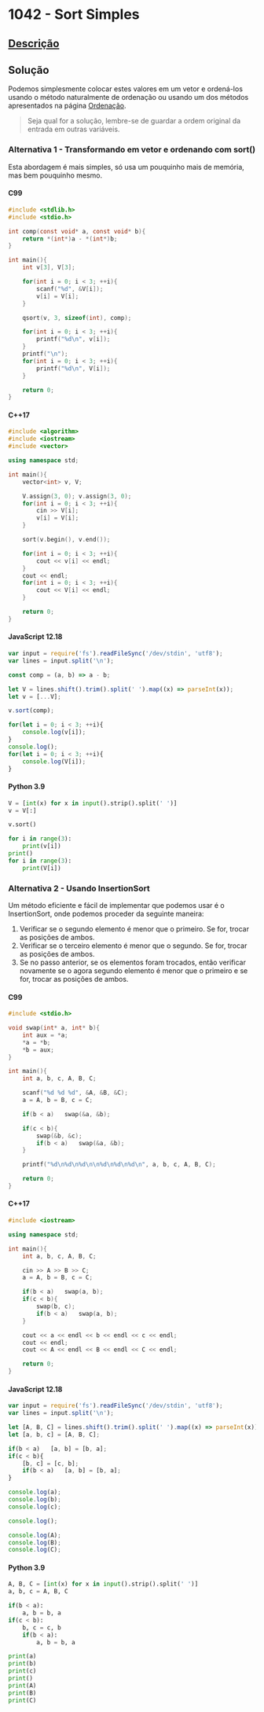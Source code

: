 # 1042 - Sort Simples

## [Descrição](https://www.urionlinejudge.com.br/judge/pt/problems/view/1042)

## Solução

Podemos simplesmente colocar estes valores em um vetor e ordená-los usando o método naturalmente de ordenação ou usando um dos métodos apresentados na página [Ordenação](../../../base-teorica/estruturas-e-bibliotecas/ordenacao/README.md).

> Seja qual for a solução, lembre-se de guardar a ordem original da entrada em outras variáveis.

### Alternativa 1 - Transformando em vetor e ordenando com sort()

Esta abordagem é mais simples, só usa um pouquinho mais de memória, mas bem pouquinho mesmo.

#### C99

```c
#include <stdlib.h>
#include <stdio.h>

int comp(const void* a, const void* b){
    return *(int*)a - *(int*)b;
}

int main(){
    int v[3], V[3];

    for(int i = 0; i < 3; ++i){
        scanf("%d", &V[i]);
        v[i] = V[i];
    }

    qsort(v, 3, sizeof(int), comp);

    for(int i = 0; i < 3; ++i){
        printf("%d\n", v[i]);
    }
    printf("\n");
    for(int i = 0; i < 3; ++i){
        printf("%d\n", V[i]);
    }

    return 0;
}
```

#### C++17

```cpp
#include <algorithm>
#include <iostream>
#include <vector>

using namespace std;

int main(){
    vector<int> v, V;

    V.assign(3, 0); v.assign(3, 0);
    for(int i = 0; i < 3; ++i){
        cin >> V[i];
        v[i] = V[i];
    }

    sort(v.begin(), v.end());

    for(int i = 0; i < 3; ++i){
        cout << v[i] << endl;
    }
    cout << endl;
    for(int i = 0; i < 3; ++i){
        cout << V[i] << endl;
    }

    return 0;
}
```

#### JavaScript 12.18

```javascript
var input = require('fs').readFileSync('/dev/stdin', 'utf8');
var lines = input.split('\n');

const comp = (a, b) => a - b;

let V = lines.shift().trim().split(' ').map((x) => parseInt(x));
let v = [...V];

v.sort(comp);

for(let i = 0; i < 3; ++i){
    console.log(v[i]);
}
console.log();
for(let i = 0; i < 3; ++i){
    console.log(V[i]);
}
```

#### Python 3.9

```python
V = [int(x) for x in input().strip().split(' ')]
v = V[:]

v.sort()

for i in range(3):
    print(v[i])
print()
for i in range(3):
    print(V[i])
```

### Alternativa 2 - Usando InsertionSort

Um método eficiente e fácil de implementar que podemos usar é o InsertionSort, onde podemos proceder da seguinte maneira:

1. Verificar se o segundo elemento é menor que o primeiro. Se for, trocar as posições de ambos.
2. Verificar se o terceiro elemento é menor que o segundo. Se for, trocar as posições de ambos.
3. Se no passo anterior, se os elementos foram trocados, então verificar novamente se o agora segundo elemento é menor que o primeiro e se for, trocar as posições de ambos.

#### C99

```c
#include <stdio.h>

void swap(int* a, int* b){
    int aux = *a;
    *a = *b;
    *b = aux;
}

int main(){
    int a, b, c, A, B, C;

    scanf("%d %d %d", &A, &B, &C);
    a = A, b = B, c = C;

    if(b < a)   swap(&a, &b);

    if(c < b){
        swap(&b, &c);
        if(b < a)   swap(&a, &b);
    }

    printf("%d\n%d\n%d\n\n%d\n%d\n%d\n", a, b, c, A, B, C);

    return 0;
}
```

#### C++17

```cpp
#include <iostream>

using namespace std;

int main(){
    int a, b, c, A, B, C;

    cin >> A >> B >> C;
    a = A, b = B, c = C;

    if(b < a)   swap(a, b);
    if(c < b){
        swap(b, c);
        if(b < a)   swap(a, b);
    }

    cout << a << endl << b << endl << c << endl;
    cout << endl;
    cout << A << endl << B << endl << C << endl;

    return 0;
}
```

#### JavaScript 12.18

```javascript
var input = require('fs').readFileSync('/dev/stdin', 'utf8');
var lines = input.split('\n');

let [A, B, C] = lines.shift().trim().split(' ').map((x) => parseInt(x));
let [a, b, c] = [A, B, C];

if(b < a)   [a, b] = [b, a];
if(c < b){
    [b, c] = [c, b];
    if(b < a)   [a, b] = [b, a];
}

console.log(a);
console.log(b);
console.log(c);

console.log();

console.log(A);
console.log(B);
console.log(C);
```

#### Python 3.9

```python
A, B, C = [int(x) for x in input().strip().split(' ')]
a, b, c = A, B, C

if(b < a):
    a, b = b, a
if(c < b):
    b, c = c, b
    if(b < a):
        a, b = b, a

print(a)
print(b)
print(c)
print()
print(A)
print(B)
print(C)
```